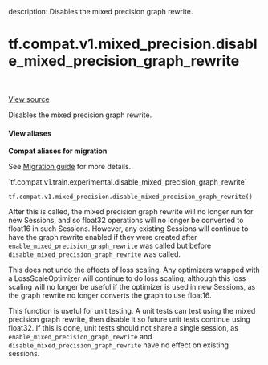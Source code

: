 description: Disables the mixed precision graph rewrite.

<div itemscope itemtype="http://developers.google.com/ReferenceObject">
<meta itemprop="name" content="tf.compat.v1.mixed_precision.disable_mixed_precision_graph_rewrite" />
<meta itemprop="path" content="Stable" />
</div>

# tf.compat.v1.mixed_precision.disable_mixed_precision_graph_rewrite

<!-- Insert buttons and diff -->

<table class="tfo-notebook-buttons tfo-api nocontent" align="left">

</table>

<a target="_blank" class="external" href="/code/stable/tensorflow/python/training/experimental/mixed_precision.py">View source</a>



Disables the mixed precision graph rewrite.


<section class="expandable">
  <h4 class="showalways">View aliases</h4>
  <p>
<b>Compat aliases for migration</b>
<p>See
<a href="https://www.tensorflow.org/guide/migrate">Migration guide</a> for
more details.</p>
<p>`tf.compat.v1.train.experimental.disable_mixed_precision_graph_rewrite`</p>
</p>
</section>

<pre class="devsite-click-to-copy prettyprint lang-py tfo-signature-link">
<code>tf.compat.v1.mixed_precision.disable_mixed_precision_graph_rewrite()
</code></pre>



<!-- Placeholder for "Used in" -->

After this is called, the mixed precision graph rewrite will no longer run for
new Sessions, and so float32 operations will no longer be converted to float16
in such Sessions. However, any existing Sessions will continue to have the
graph rewrite enabled if they were created after
`enable_mixed_precision_graph_rewrite` was called but before
`disable_mixed_precision_graph_rewrite` was called.

This does not undo the effects of loss scaling. Any optimizers wrapped with a
LossScaleOptimizer will continue to do loss scaling, although this loss
scaling will no longer be useful if the optimizer is used in new Sessions, as
the graph rewrite no longer converts the graph to use float16.

This function is useful for unit testing. A unit tests can test using the
mixed precision graph rewrite, then disable it so future unit tests continue
using float32. If this is done, unit tests should not share a single session,
as `enable_mixed_precision_graph_rewrite` and
`disable_mixed_precision_graph_rewrite` have no effect on existing sessions.
